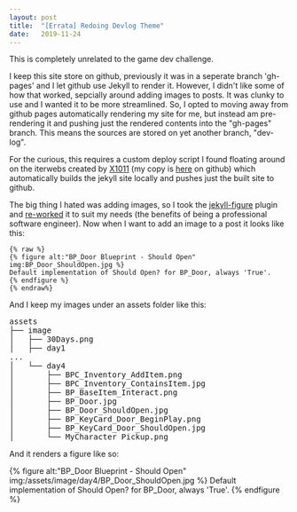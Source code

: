 ```yaml
---
layout: post
title:  "[Errata] Redoing Devlog Theme"
date:   2019-11-24
---
```


This is completely unrelated to the game dev challenge.

I keep this site store on github, previously it was in a seperate branch 'gh-pages' and I let github use Jekyll to render it. However, I didn't like some of how that worked, sepcially around adding images to posts. It was clunky to use and I wanted it to be more streamlined. So, I opted to moving away from github pages automatically rendering my site for me, but instead am pre-rendering it and pushing just the rendered contents into the "gh-pages" branch. This means the sources are stored on yet another branch, "dev-log".

For the curious, this requires a custom deploy script I found floating around on the iterwebs created by [X1011](https://github.com/X1011/git-directory-deploy) (my copy is [here](https://github.com/ntroutman/30-days-of-game-dev/blob/dev-log/deploy) on github) which automatically builds the jekyll site locally and pushes just the built site to github.

The big thing I hated was adding images, so I took the [jekyll-figure](https://github.com/paulrobertlloyd/jekyll-figure) plugin and [re-worked](https://github.com/ntroutman/30-days-of-game-dev/blob/dev-log/_plugins/figure.rb) it to suit my needs (the benefits of being a professional software engineer). Now when I want to add an image to a post it looks like this: 

```liquid
{% raw %}
{% figure alt:"BP_Door Blueprint - Should Open" img:BP_Door_ShouldOpen.jpg %}
Default implementation of Should Open? for BP_Door, always 'True'.
{% endfigure %}
{% endraw%}
```

And I keep my images under an assets folder like this:
<pre>
assets
├── image
│   ├── 30Days.png
│   ├── day1
...
│   └── day4
│       ├── BPC_Inventory_AddItem.png
│       ├── BPC_Inventory_ContainsItem.jpg
│       ├── BP_BaseItem_Interact.png
│       ├── BP_Door.jpg
│       ├── BP_Door_ShouldOpen.jpg
│       ├── BP_KeyCard_Door_BeginPlay.png
│       ├── BP_KeyCard_Door_ShouldOpen.jpg
│       └── MyCharacter_Pickup.png
</pre>

And it renders a figure like so:

{% figure alt:"BP_Door Blueprint - Should Open" img:/assets/image/day4/BP_Door_ShouldOpen.jpg %}
Default implementation of Should Open? for BP_Door, always 'True'.
{% endfigure %}